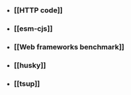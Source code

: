 - ### [[HTTP code]]
- ### [[esm-cjs]]
- ### [[Web frameworks benchmark]]
- ### [[husky]]
- ### [[tsup]]
